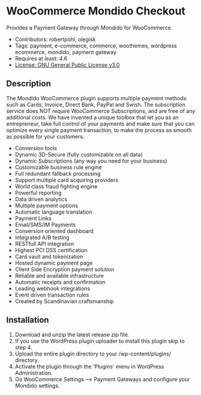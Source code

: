 # WooCommerce Mondido Checkout

Provides a Payment Gateway through Mondido for WooCommerce.

* Contributors: robertpohl, olegisk
* Tags: payment, e-commerce, commerce, woothemes, wordpress ecommerce, mondido, payment gateway
* Requires at least: 4.6
* [License: GNU General Public License v3.0](http://www.gnu.org/licenses/gpl-3.0.html)

## Description

The Mondido WooCommerce plugin supports multiple payment methods such as Cards, Invoice, Direct Bank, PayPal and Swish. The subscription service does NOT require WooCommerce Subscriptions, and are free of any additional costs.
We have invented a unique toolbox that let you as an entrepreneur, take full control of your payments and make sure that you can optimize every single payment transaction, to make the process as smooth as possible for your customers.
* Conversion tools
* Dynamic 3D-Secure (fully customizable on all data)
* Dynamic Subscriptions (any way you need for your business)
* Customizable business rule engine
* Full redundant fallback processing
* Support multiple card acquiring providers
* World class fraud fighting engine
* Powerful reporting
* Data driven analytics
* Multiple payment options
* Automatic language translation
* Payment Links
* Email/SMS/IM Payments
* Conversion oriented dashboard
* Integrated A/B testing
* RESTfull API integration
* Highest PCI DSS certification
* Card vault and tokenization
* Hosted dynamic payment page
* Client Side Encryption payment solution
* Reliable and available infrastructure
* Automatic receipts and confirmation
* Leading webhook integrations
* Event driven transaction rules
* Created by Scandinavian craftsmanship


## Installation

1. Download and unzip the latest release zip file.
2. If you use the WordPress plugin uploader to install this plugin skip to step 4.
3. Upload the entire plugin directory to your /wp-content/plugins/ directory.
4. Activate the plugin through the 'Plugins' menu in WordPress Administration.
5. Go WooCommerce Settings --> Payment Gateways and configure your Mondido settings.
